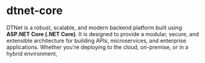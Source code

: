 # dtnet-core
DTNet is a robust, scalable, and modern backend platform built using **ASP.NET Core (.NET Core)**. It is designed to provide a modular, secure, and extensible architecture for building APIs, microservices, and enterprise applications. Whether you're deploying to the cloud, on-premise, or in a hybrid environment,

